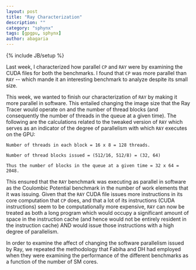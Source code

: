 ```yaml
---
layout: post
title: "Ray Characterization"
description: ""
category: "sphynx"
tags: [gpgpu, sphynx]
author: abagaria
---
```

{% include JB/setup %}

Last week, I characterized how parallel `CP` and `RAY` were by examining the CUDA files for both the benchmarks. 
I found that `CP` was more parallel than `RAY` -- which mande it an interesting benchmark to analyze despite its 
small size. 

This week, we wanted to finish our characterization of `RAY` by making it more parallel in software. 
This entailed changing the image size that the Ray Tracer would operate on and the number of thread 
blocks (and consequently the number of threads in the queue at a given time). The following are the
calculations related to the tweaked version of `RAY` which serves as an indicator of the degree of parallelism
with which `RAY` executes on the GPU:

```
Number of threads in each block = 16 x 8 = 128 threads.

Number of thread blocks issued = (512/16, 512/8) = (32, 64)

Thus the number of blocks in the queue at a given time = 32 x 64 = 2048.
```

This ensured that the `RAY` benchmark was executing as parallel in software as the Coulombic Potential 
benchmark in the number of work elements that it was issuing. Given that the `RAY` CUDA file issues more
instructions in its core computation that `CP` does, and that a lot of its instructions (CUDA instructions)
seem to be computationally more expensive, `RAY` can now be treated as both a long program which would 
occupy a significant amount of space in the instruction cache (and hence would not be entirely resident in
the instruction cache) AND would issue those instructions with a high degree of parallelism.

In order to examine the affect of changing the software parallelism issued by Ray, we repeated the 
methodology that Fabiha and DH had employed when they were examining the performance of the different 
benchmarks as a function of the number of SM cores. 
